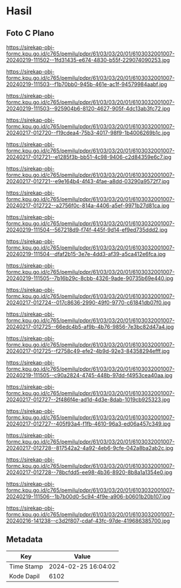# Hasil

## Foto C Plano

https://sirekap-obj-formc.kpu.go.id/c765/pemilu/pdpr/61/03/03/20/01/6103032001007-20240219-111502--1fd31435-e674-4830-b55f-229074090253.jpg

https://sirekap-obj-formc.kpu.go.id/c765/pemilu/pdpr/61/03/03/20/01/6103032001007-20240219-111503--f1b70bb0-945b-461e-ac1f-94579984aabf.jpg

https://sirekap-obj-formc.kpu.go.id/c765/pemilu/pdpr/61/03/03/20/01/6103032001007-20240219-111503--925904b6-8120-4627-905f-4dc13ab3fc72.jpg

https://sirekap-obj-formc.kpu.go.id/c765/pemilu/pdpr/61/03/03/20/01/6103032001007-20240217-012720--f19cdea4-75b3-4017-98f9-1b4006269b1c.jpg

https://sirekap-obj-formc.kpu.go.id/c765/pemilu/pdpr/61/03/03/20/01/6103032001007-20240217-012721--e1285f3b-bb51-4c98-9406-c2d84359e6c7.jpg

https://sirekap-obj-formc.kpu.go.id/c765/pemilu/pdpr/61/03/03/20/01/6103032001007-20240217-012721--e9e164b4-4f43-4fae-a8dd-03290a9572f7.jpg

https://sirekap-obj-formc.kpu.go.id/c765/pemilu/pdpr/61/03/03/20/01/6103032001007-20240217-012722--a2756f0c-814a-4406-a5ef-9971b27d81ca.jpg

https://sirekap-obj-formc.kpu.go.id/c765/pemilu/pdpr/61/03/03/20/01/6103032001007-20240219-111504--567218d9-f74f-445f-9d14-ef9ed735ddd2.jpg

https://sirekap-obj-formc.kpu.go.id/c765/pemilu/pdpr/61/03/03/20/01/6103032001007-20240219-111504--dfaf2b15-3e7e-4dd3-af39-a5ca412e6fca.jpg

https://sirekap-obj-formc.kpu.go.id/c765/pemilu/pdpr/61/03/03/20/01/6103032001007-20240219-111505--7b16b29c-8cbb-4326-9ade-90735b69e440.jpg

https://sirekap-obj-formc.kpu.go.id/c765/pemilu/pdpr/61/03/03/20/01/6103032001007-20240217-012724--017c8636-2990-49f0-9770-c61841db07f0.jpg

https://sirekap-obj-formc.kpu.go.id/c765/pemilu/pdpr/61/03/03/20/01/6103032001007-20240217-012725--66edc4b5-af9b-4b76-9856-7e3bc82d47a4.jpg

https://sirekap-obj-formc.kpu.go.id/c765/pemilu/pdpr/61/03/03/20/01/6103032001007-20240217-012725--f2758c49-efe2-4b9d-92e3-84358294efff.jpg

https://sirekap-obj-formc.kpu.go.id/c765/pemilu/pdpr/61/03/03/20/01/6103032001007-20240219-111505--c90a2824-4745-448b-97dd-f4953cea40aa.jpg

https://sirekap-obj-formc.kpu.go.id/c765/pemilu/pdpr/61/03/03/20/01/6103032001007-20240217-012727--2f486f4e-ad1d-4d3e-8dab-1019cb925323.jpg

https://sirekap-obj-formc.kpu.go.id/c765/pemilu/pdpr/61/03/03/20/01/6103032001007-20240217-012727--405f93a4-f1fb-4610-96a3-ed06a457c349.jpg

https://sirekap-obj-formc.kpu.go.id/c765/pemilu/pdpr/61/03/03/20/01/6103032001007-20240217-012728--817542a2-4a92-4eb6-9cfe-042a8ba2ab2c.jpg

https://sirekap-obj-formc.kpu.go.id/c765/pemilu/pdpr/61/03/03/20/01/6103032001007-20240217-012728--78bcfdd5-ee98-4b36-8920-8b8a1a1354e0.jpg

https://sirekap-obj-formc.kpu.go.id/c765/pemilu/pdpr/61/03/03/20/01/6103032001007-20240219-111506--1b7b00d0-5c94-4f9e-a906-b0601b20b107.jpg

https://sirekap-obj-formc.kpu.go.id/c765/pemilu/pdpr/61/03/03/20/01/6103032001007-20240216-141238--c3d2f807-cdaf-43fc-97de-419686385700.jpg


## Metadata

| Key        | Value               |
| ---------- | ------------------- |
| Time Stamp | 2024-02-25 16:04:02 |
| Kode Dapil | 6102                |



